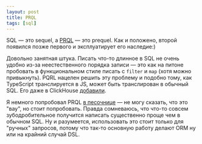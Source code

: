 ```yaml
---
layout: post
title: PRQL
tags: [sql]
---
```

SQL — это sequel, а [PRQL](https://github.com/PRQL/prql) — это prequel. Как и положено, второй появился позже первого и эксплуатирует его наследие:)

Довольно занятная штука. Писать что-то длинное в SQL не очень удобно из-за неестественного порядка записи — это как на питоне пробовать в функциональном стиле писать с `filter` и `map` (хотя можно привыкнуть). PQRL нацелен решить эту проблему и подобно тому, как TypeScript транслируется в JS, может быть транслирован в обычный SQL. Его даже в ClickHouse [добавили](https://clickhouse.com/docs/en/guides/developer/alternative-query-languages).

Я немного попробовал PRQL [в песочнице](https://prql-lang.org/playground/) — не могу сказать, что это "вау", но стоит попробовать. Правда сомневаюсь, что что-то совсем зубодробительное получится написать существенно проще чем в обычном SQL. Ну и разумеется, использовать это стоит только для "ручных" запросов, потому что так-то основную работу делают ORM ну или на крайний случай DSL.


